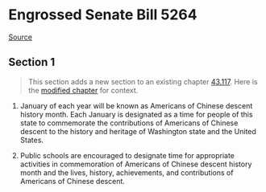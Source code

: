 # Engrossed Senate Bill 5264

[Source](http://lawfilesext.leg.wa.gov/biennium/2021-22/Pdf/Bills/Senate%20Bills/5264.E.pdf)
## Section 1
> This section adds a new section to an existing chapter [43.117](/rcw/43_state_government—executive/43.117_state_commission_on_asian_pacific_american_affairs.md). Here is the [modified chapter](rcw/43_state_government—executive/43.117_state_commission_on_asian_pacific_american_affairs.md) for context.

1. January of each year will be known as Americans of Chinese descent history month. Each January is designated as a time for people of this state to commemorate the contributions of Americans of Chinese descent to the history and heritage of Washington state and the United States.

2. Public schools are encouraged to designate time for appropriate activities in commemoration of Americans of Chinese descent history month and the lives, history, achievements, and contributions of Americans of Chinese descent.

